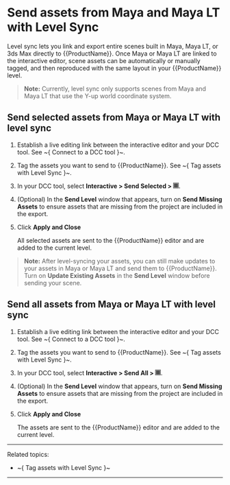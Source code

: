 # Send assets from Maya and Maya LT with Level Sync

Level sync lets you link and export entire scenes built in Maya, Maya LT, or 3ds Max directly to {{ProductName}}. Once Maya or Maya LT are linked to the interactive editor, scene assets can be automatically or manually tagged, and then reproduced with the same layout in your {{ProductName}} level.

> **Note:** Currently, level sync only supports scenes from Maya and Maya LT that use the Y-up world coordinate system.

## Send selected assets from Maya or Maya LT with level sync

1.	Establish a live editing link between the interactive editor and your DCC tool. See ~{ Connect to a DCC tool }~.

2.	Tag the assets you want to send to {{ProductName}}. See ~{ Tag assets with Level Sync }~.

3.	In your DCC tool, select **Interactive > Send Selected > ![](../../images/opt_box.png)**.

4.	(Optional) In the **Send Level** window that appears, turn on **Send Missing Assets** to ensure assets that are missing from the project are included in the export.

5. Click **Apply and Close**

	All selected assets are sent to the {{ProductName}} editor and are added to the current level.

>	**Note:** After level-syncing your assets, you can still make updates to your assets in Maya or Maya LT and send them to {{ProductName}}. Turn on **Update Existing Assets** in the **Send Level** window before sending your scene.

## Send all assets from Maya or Maya LT with level sync

1.	Establish a live editing link between the interactive editor and your DCC tool. See ~{ Connect to a DCC tool }~.

2.	Tag the assets you want to send to {{ProductName}}. See ~{ Tag assets with Level Sync }~.

3.	In your DCC tool, select **Interactive > Send All > ![](../../images/opt_box.png)**.

4.	(Optional) In the **Send Level** window that appears, turn on **Send Missing Assets** to ensure assets that are missing from the project are included in the export.

5.	Click **Apply and Close**

	The assets are sent to the {{ProductName}} editor and are added to the current level.

---
Related topics:
- ~{ Tag assets with Level Sync }~
---
